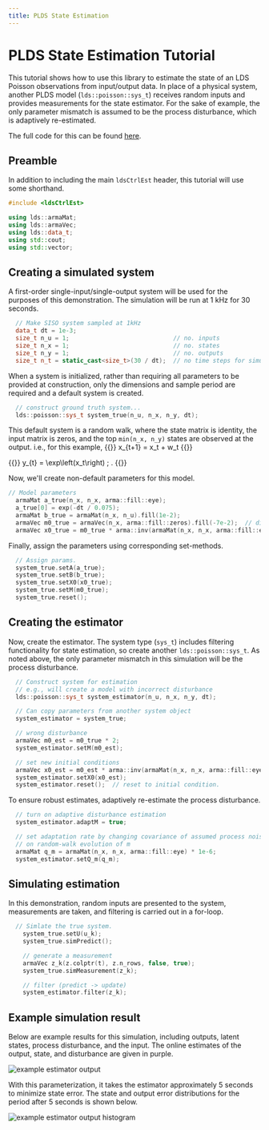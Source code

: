 ```yaml
---
title: PLDS State Estimation
---
```

# PLDS State Estimation Tutorial

This tutorial shows how to use this library to estimate the state of an LDS Poisson observations from input/output data. In place of a physical system, another PLDS model (`lds::poisson::sys_t`) receives random inputs and provides measurements for the state estimator. For the sake of example, the only parameter mismatch is assumed to be the process disturbance, which is adaptively re-estimated.

The full code for this can be found [here](/ldsctrlest/docs/api/examples/eg_plds_est_8cpp-example/).

## Preamble
In addition to including the main `ldsCtrlEst` header, this tutorial will use some shorthand.
```cpp
#include <ldsCtrlEst>

using lds::armaMat;
using lds::armaVec;
using lds::data_t;
using std::cout;
using std::vector;
```

## Creating a simulated system

A first-order single-input/single-output system will be used for the purposes of this demonstration. The simulation will be run at 1 kHz for 30 seconds.
```cpp
  // Make SISO system sampled at 1kHz
  data_t dt = 1e-3;
  size_t n_u = 1;                             // no. inputs
  size_t n_x = 1;                             // no. states
  size_t n_y = 1;                             // no. outputs
  size_t n_t = static_cast<size_t>(30 / dt);  // no time steps for simulation.
```

When a system is initialized, rather than requiring all parameters to be provided at construction, only the dimensions and sample period are required and a default system is created.
```cpp
  // construct ground truth system...
  lds::poisson::sys_t system_true(n_u, n_x, n_y, dt);
```

This default system is a random walk, where the state matrix is identity, the input matrix is zeros, and the top `min(n_x, n_y)` states are observed at the output. i.e., for this example,
{{<katex display>}}
x_{t+1} = x_t + w_t
{{</katex>}}

{{<katex display>}}
y_{t} = \exp\left(x_t\right) \; .
{{</katex>}}


Now, we'll create non-default parameters for this model.

```cpp
// Model parameters
  armaMat a_true(n_x, n_x, arma::fill::eye);
  a_true[0] = exp(-dt / 0.075);
  armaMat b_true = armaMat(n_x, n_u).fill(1e-2);
  armaVec m0_true = armaVec(n_x, arma::fill::zeros).fill(-7e-2);  // disturbance
  armaVec x0_true = m0_true * arma::inv(armaMat(n_x, n_x, arma::fill::eye) - a_true);  // initial state
```

Finally, assign the parameters using corresponding set-methods.
```cpp
  // Assign params.
  system_true.setA(a_true);
  system_true.setB(b_true);
  system_true.setX0(x0_true);
  system_true.setM(m0_true);
  system_true.reset();
```

## Creating the estimator
Now, create the estimator. The system type (`sys_t`) includes filtering functionality for state estimation, so create another `lds::poisson::sys_t`. As noted above, the only parameter mismatch in this simulation will be the process disturbance.
```cpp
  // Construct system for estimation
  // e.g., will create a model with incorrect disturbance
  lds::poisson::sys_t system_estimator(n_u, n_x, n_y, dt);

  // Can copy parameters from another system object
  system_estimator = system_true;

  // wrong disturbance
  armaVec m0_est = m0_true * 2;
  system_estimator.setM(m0_est);

  // set new initial conditions
  armaVec x0_est = m0_est * arma::inv(armaMat(n_x, n_x, arma::fill::eye) - a_true);  // initial state
  system_estimator.setX0(x0_est);
  system_estimator.reset();  // reset to initial condition.
```

To ensure robust estimates, adaptively re-estimate the process disturbance.
```cpp
  // turn on adaptive disturbance estimation
  system_estimator.adaptM = true;

  // set adaptation rate by changing covariance of assumed process noise acting
  // on random-walk evolution of m
  armaMat q_m = armaMat(n_x, n_x, arma::fill::eye) * 1e-6;
  system_estimator.setQ_m(q_m);
```

## Simulating estimation
In this demonstration, random inputs are presented to the system, measurements are taken, and filtering is carried out in a for-loop.
```cpp
  // Simlate the true system.
    system_true.setU(u_k);
    system_true.simPredict();

    // generate a measurement
    armaVec z_k(z.colptr(t), z.n_rows, false, true);
    system_true.simMeasurement(z_k);

    // filter (predict -> update)
    system_estimator.filter(z_k);
```

## Example simulation result
Below are example results for this simulation, including outputs, latent states, process disturbance, and the input. The online estimates of the output, state, and disturbance are given in purple.

![example estimator output](/ldsctrlest/eg_plds_est_output.png)

With this parameterization, it takes the estimator approximately 5 seconds to minimize state error. The state and output error distributions for the period after 5 seconds is shown below.

![example estimator output histogram](/ldsctrlest/eg_plds_est_output_hist.png)
